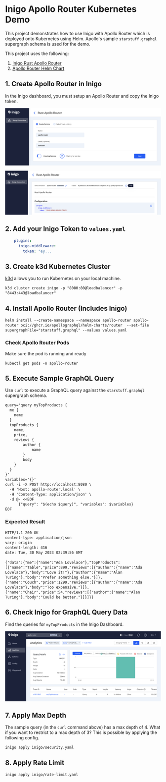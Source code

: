 # Inigo Apollo Router Kubernetes Demo

This project demonstrates how to use Inigo with Apollo Router which is deployed onto Kubernetes using Helm. Apollo's sample `starstuff.graphql` supergraph schema is used for the demo.

This project uses the following:

1. [Inigo Rust Apollo Router](https://docs.inigo.io/deployment/rust_apollo_router)
2. [Apollo Router Helm Chart](https://github.com/apollographql/router/tree/v1.19.0/helm/chart/router)

## 1. Create Apollo Router in Inigo

In the Inigo dashboard, you must setup an Apollo Router and copy the Inigo token.

![Create Apollo Router in Inigo](images/create-apollo-router.png)

![Copy Token](images/copy-token.png)

## 2. Add your Inigo Token to `values.yaml`

```yaml
    plugins:
      inigo.middleware:
        token: "ey...
```

## 3. Create k3d Kubernetes Cluster

[k3d](https://k3d.io) allows  you to run Kubernetes on your local machine.


```shell
k3d cluster create inigo -p "8080:80@loadbalancer" -p "8443:443@loadbalancer"
```

## 4. Install Apollo Router (Includes Inigo)


```shell
helm install --create-namespace --namespace apollo-router apollo-router oci://ghcr.io/apollographql/helm-charts/router  --set-file supergraphFile="starstuff.graphql" --values values.yaml
```

### Check Apollo Router Pods

Make sure the pod is running and ready

```shell
kubectl get pods -n apollo-router
```

## 5. Execute Sample GraphQL Query

Use `curl` to execute a GraphQL query against the `starstuff.graphql` supergraph schema. 

```shell
query='query myTopProducts {
  me {
    name
  }
  topProducts {
    name,
    price,
    reviews {
        author {
            name
        }
        body
    }
  }
}'
variables='{}'
curl -i -X POST http://localhost:8080 \
  -H 'Host: apollo-router.local' \
  -H 'Content-Type: application/json' \
  -d @- <<EOF
      {"query": "$(echo $query)", "variables": $variables}
EOF
```

### Expected Result

```
HTTP/1.1 200 OK
content-type: application/json
vary: origin
content-length: 416
date: Tue, 30 May 2023 02:39:56 GMT

{"data":{"me":{"name":"Ada Lovelace"},"topProducts":[{"name":"Table","price":899,"reviews":[{"author":{"name":"Ada Lovelace"},"body":"Love it!"},{"author":{"name":"Alan Turing"},"body":"Prefer something else."}]},{"name":"Couch","price":1299,"reviews":[{"author":{"name":"Ada Lovelace"},"body":"Too expensive."}]},{"name":"Chair","price":54,"reviews":[{"author":{"name":"Alan Turing"},"body":"Could be better."}]}]}}
```

## 6. Check Inigo for GraphQL Query Data

Find the queries for `myTopProducts` in the Inigo Dashboard.

![Request Data](images/query-analytics.png)

## 7. Apply Max Depth

The sample query (in the `curl` command above) has a max depth of 4. What if you want to restrict to a max depth of 3? This is possible by applying the following config.


```shell
inigo apply inigo/security.yaml
```


## 8. Apply Rate Limit

```shell
inigo apply inigo/rate-limit.yaml
```

